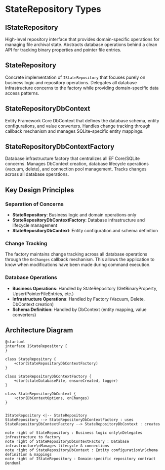# StateRepository Types

## IStateRepository
High-level repository interface that provides domain-specific operations for managing file archival state. Abstracts database operations behind a clean API for tracking binary properties and pointer file entries.

## StateRepository
Concrete implementation of `IStateRepository` that focuses purely on business logic and repository operations. Delegates all database infrastructure concerns to the factory while providing domain-specific data access patterns.

## StateRepositoryDbContext
Entity Framework Core DbContext that defines the database schema, entity configurations, and value converters. Handles change tracking through callback mechanism and manages SQLite-specific entity mappings.

## StateRepositoryDbContextFactory
Database infrastructure factory that centralizes all EF Core/SQLite concerns. Manages DbContext creation, database lifecycle operations (vacuum, delete), and connection pool management. Tracks changes across all database operations.

## Key Design Principles

### Separation of Concerns
- **StateRepository**: Business logic and domain operations only
- **StateRepositoryDbContextFactory**: Database infrastructure and lifecycle management
- **StateRepositoryDbContext**: Entity configuration and schema definition

### Change Tracking
The factory maintains change tracking across all database operations through the `OnChanges` callback mechanism. This allows the application to know when modifications have been made during command execution.

### Database Operations
- **Business Operations**: Handled by StateRepository (GetBinaryProperty, UpsertPointerFileEntries, etc.)
- **Infrastructure Operations**: Handled by Factory (Vacuum, Delete, DbContext creation)
- **Schema Definition**: Handled by DbContext (entity mapping, value converters)

## Architecture Diagram

```plantuml
@startuml
interface IStateRepository {
}

class StateRepository {
    +ctor(StateRepositoryDbContextFactory)
}

class StateRepositoryDbContextFactory {
    +ctor(stateDatabaseFile, ensureCreated, logger)
}

class StateRepositoryDbContext {
    +ctor(DbContextOptions, onChanges)
}


IStateRepository <|-- StateRepository
StateRepository --> StateRepositoryDbContextFactory : uses
StateRepositoryDbContextFactory --> StateRepositoryDbContext : creates

note right of StateRepository : Business logic only\nDelegates infrastructure to factory
note right of StateRepositoryDbContextFactory : Database infrastructure\nManages lifecycle & connections
note right of StateRepositoryDbContext : Entity configuration\nSchema definition & mappings
note right of IStateRepository : Domain-specific repository contract
@enduml
```